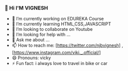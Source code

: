 ###  👋 Hi I'M VIGNESH

- 🔭 I’m currently working on EDUREKA Course
- 🌱 I’m currently learning HTML,CSS,JAVASCRIPT
- 👯 I’m looking to collaborate on Youtube
- 🤔 I’m looking for help with ...
- 💬 Ask me about ...
- 📫 How to reach me: [https://twitter.com/njbvignesh] , [https://www.instagram.com/viki._.official/]
- 😄 Pronouns: vicky
- ⚡ Fun fact: i always love to travel in bike or car 

